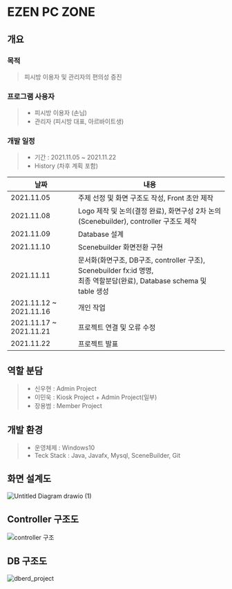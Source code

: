 # EZEN PC ZONE

## 개요
### 목적
> 피시방 이용자 및 관리자의 편의성 증진

### 프로그램 사용자
> - 피시방 이용자 (손님)
> - 관리자 (피시방 대표, 아르바이트생)

### 개발 일정
> - 기간 : 2021.11.05 ~ 2021.11.22  
> - History (차후 계획 포함)

|날짜|내용|
|----|----|
|2021.11.05|주제 선정 및 화면 구조도 작성, Front 초안 제작|
|2021.11.08|Logo 제작 및 논의(결정 완료), 화면구성 2차 논의(Scenebuilder), controller 구조도 제작|
|2021.11.09|Database 설계|
|2021.11.10|Scenebuilder 화면전환 구현|
|2021.11.11|문서화(화면구조, DB구조, controller 구조), Scenebuilder fx:id 명명, <br>최종 역할분담(완료), Database schema 및 table 생성</br>|
|2021.11.12 ~ 2021.11.16|개인 작업|
|2021.11.17 ~ 2021.11.21|프로젝트 연결 및 오류 수정|
|2021.11.22|프로젝트 발표|

## 역할 분담  
> - 신우현 : Admin Project  
> - 이민욱 : Kiosk Project + Admin Project(일부)  
> - 장용범 : Member Project  
  
## 개발 환경
> - 운영체제 : Windows10  
> - Teck Stack : Java, Javafx, Mysql, SceneBuilder, Git  

## 화면 설계도  
![Untitled Diagram drawio (1)](https://user-images.githubusercontent.com/91528966/141255853-c32f8804-4d3d-435a-98a8-e24c86308ff9.png)

## Controller 구조도  
![controller 구조](https://user-images.githubusercontent.com/91528977/141252930-469c57ef-914c-4e52-ac8f-602a59544ebb.png)

## DB 구조도  
![dberd_project](https://user-images.githubusercontent.com/87436495/141254841-9cf60c83-c66a-4060-9119-4ddb8062dd78.png)


